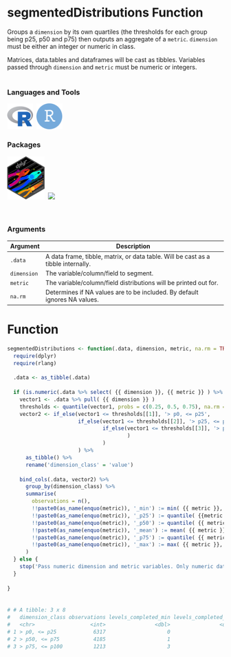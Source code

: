 # segmentedDistributions Function
Groups a `dimension` by its own quartiles (the thresholds for each group being p25, p50 and p75) then outputs an aggregate of a `metric`. `dimension` must be either an integer or numeric in class.

Matrices, data.tables and dataframes will be cast as tibbles. Variables passed through `dimension` and `metric` must be numeric or integers.
<br>
<br>

### Languages and Tools
<div>
  <img src="https://github.com/devicons/devicon/blob/master/icons/r/r-original.svg" title = "r" alt = "r" width = "60" height = "60"/>&nbsp;
  <img src="https://github.com/devicons/devicon/blob/master/icons/rstudio/rstudio-original.svg" title = "RStudio" alt = "RStudio" width = "60" height = "60"/>&nbsp;
</div>

### Packages
<div>
  <img src="https://github.com/tidyverse/dplyr/raw/main/man/figures/logo.png" height = "100" style = "max-width: 100%;"/>&nbsp;
  <img src="https://github.com/tidyverse/rlang/raw/main/man/figures/logo.png" height = "100" style = "max-width: 100%;"/>&nbsp;
</div>
<br>
<br>

### Arguments
| Argument | Description |
| --- | --- |
| `.data` | A data frame, tibble, matrix, or data table. Will be cast as a tibble internally. |
| `dimension` | The variable/column/field to segment. |
| `metric` | The variable/column/field distributions will be printed out for. |
| `na.rm` | Determines if NA values are to be included. By default ignores NA values. |

# Function
```r
segmentedDistributions <- function(.data, dimension, metric, na.rm = TRUE) {
  require(dplyr)
  require(rlang)
  
  .data <- as_tibble(.data)
  
  if (is.numeric(.data %>% select( {{ dimension }}, {{ metric }} ) %>% as.matrix() )  )   {
    vector1 <- .data %>% pull( {{ dimension }} )
    thresholds <- quantile(vector1, probs = c(0.25, 0.5, 0.75), na.rm = na.rm)
    vector2 <- if_else(vector1 <= thresholds[[1]], '> p0, <= p25',
                       if_else(vector1 <= thresholds[[2]], '> p25, <= p50',
                               if_else(vector1 <= thresholds[[3]], '> p50, <= p75', '> p75, <= p100'
                                       )
                               )
                       ) %>%
      as_tibble() %>%
      rename('dimension_class' = 'value') 
    
    bind_cols(.data, vector2) %>% 
      group_by(dimension_class) %>% 
      summarise(
        observations = n(),
        !!paste0(as_name(enquo(metric)), '_min') := min( {{ metric }}, na.rm = na.rm),
        !!paste0(as_name(enquo(metric)), '_p25') := quantile( {{metric }}, prob = 0.25, na.rm = na.rm),
        !!paste0(as_name(enquo(metric)), '_p50') := quantile( {{ metric }}, prob = 0.50, na.rm = na.rm),
        !!paste0(as_name(enquo(metric)), '_mean') := mean( {{ metric }}, .groups = 'drop', na.rm = na.rm),
        !!paste0(as_name(enquo(metric)), '_p75') := quantile( {{ metric }}, prob = 0.75, na.rm = na.rm),
        !!paste0(as_name(enquo(metric)), '_max') := max( {{ metric }}, na.rm = na.rm)
      )
  } else {
    stop('Pass numeric dimension and metric variables. Only numeric data permissable.')
  }
  
}


# # A tibble: 3 x 8
#   dimension_class observations levels_completed_min levels_completed_p25 levels_completed_p50 levels_completed_mean levels_completed_p75 levels_completed_max
#   <chr>                  <int>                <dbl>                <dbl>                <dbl>                 <dbl>                <dbl>                <dbl>
# 1 > p0, <= p25            6317                    0                    0                    0                     0                    0                    0
# 2 > p50, <= p75           4185                    1                    1                    2                  1.65                    2                    2
# 3 > p75, <= p100          1213                    3                    3                    3                     3                    3                    3
```
